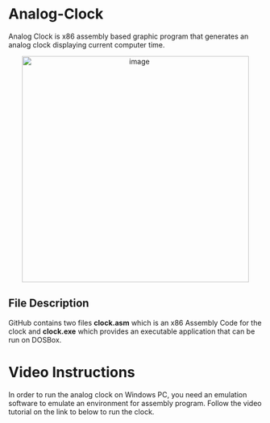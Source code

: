 # Analog-Clock
Analog Clock is x86 assembly based graphic program that generates an analog clock displaying current computer time.
<p align="center">
<img width="450" alt="image" src="https://user-images.githubusercontent.com/65295655/160470118-9a6f36d3-12b7-491e-a2de-1785ae2b2334.png">
</p>

## File Description
GitHub contains two files **clock.asm** which is an x86 Assembly Code for the clock and **clock.exe** which provides an executable application that can be run on DOSBox. 

# Video Instructions
In order to run the analog clock on Windows PC, you need an emulation software to emulate an environment for assembly program. Follow the video tutorial on the link to below to run the clock.


